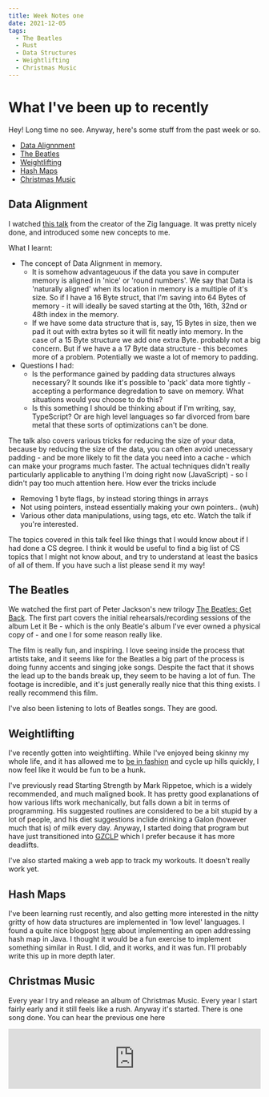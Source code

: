 ```yaml
---
title: Week Notes one
date: 2021-12-05
tags:
  - The Beatles
  - Rust
  - Data Structures
  - Weightlifting
  - Christmas Music
---
```

# What I've been up to recently
Hey! Long time no see. Anyway, here's some stuff from the past week or so.

- [Data Alignnment](#data-alignment)
- [The Beatles](#the-beatles)
- [Weightlifting](#weightlifting)
- [Hash Maps](#hash-maps)
- [Christmas Music](#christmas-music)


## Data Alignment
I watched [this talk](https://media.handmade-seattle.com/practical-data-oriented-design/) from the creator of the Zig language. It was pretty nicely done, and introduced some new concepts to me.

What I learnt: 
- The concept of Data Alignment in memory. 
  - It is somehow advantageuous if the data you save in computer memory is aligned in 'nice' or 'round numbers'. We say that Data is 'naturally aligned' when its location in memory is a multiple of it's size. So if I have a 16 Byte struct, that I'm saving into 64 Bytes of memory - it will ideally be saved starting at the 0th, 16th, 32nd or 48th index in the memory. 
  - If we have some data structure that is, say, 15 Bytes in size, then we pad it out with extra bytes so it will fit neatly into memory. In the case of a 15 Byte structure we add one extra Byte. probably not a big concern. But if we have a a 17 Byte data structure - this becomes more of a problem. Potentially we waste a lot of memory to padding.
- Questions I had:
  - Is the performance gained by padding data structures always necessary? It sounds like it's possible to 'pack' data more tightly - accepting a performance degredation to save on memory. What situations would you choose to do this?
  - Is this something I should be thinking about if I'm writing, say, TypeScript? Or are high level languages so far divorced from bare metal that these sorts of optimizations can't be done.
		

The talk also covers various tricks for reducing the size of your data, because by reducing the size of the data, you can often avoid unecessary padding - and be more likely to fit the data you need into a cache - which can make your programs much faster. The actual techniques didn't really particularly applicable to anything I'm doing right now (JavaScript) - so I didn't pay too much attention here. How ever the tricks include

- Removing 1 byte flags, by instead storing things in arrays
- Not using pointers, instead essentially making your own pointers.. (wuh)
- Various other data manipulations, using tags, etc etc. Watch the talk if you're interested.

The topics covered in this talk feel like things that I would know about if I had done a CS degree. I think it would be useful to find a big list of CS topics that I might not know about, and try to understand at least the basics of all of them. If you have such a list please send it my way!

## The Beatles
We watched the first part of Peter Jackson's new trilogy [The Beatles: Get Back](https://de.wikipedia.org/wiki/The_Beatles:_Get_Back). The first part covers the initial rehearsals/recording sessions of the album Let it Be - which is the only Beatle's album I've ever owned a physical copy of - and one I for some reason really like.

The film is really fun, and inspiring. I love seeing inside the process that artists take, and it seems like for the Beatles a big part of the process is doing funny accents and singing joke songs. Despite the fact that it shows the lead up to the bands break up, they seem to be having a lot of fun. The footage is incredible, and it's just generally really nice that this thing exists. I really recommend this film.

I've also been listening to lots of Beatles songs. They are good.

## Weightlifting
I've recently gotten into weightlifting. While I've enjoyed being skinny my whole life, and it has allowed me to [be in fashion](https://models.com/models/john-whiles) and cycle up hills quickly, I now feel like it would be fun to be a hunk. 

I've previously read Starting Strength by Mark Rippetoe, which is a widely recommended, and much maligned book. It has pretty good explanations of how various lifts work mechanically, but falls down a bit in terms of programming. His suggested routines are considered to be a bit stupid by a lot of people, and his diet suggestions inclide drinking a Galon (however much that is) of milk every day. Anyway, I started doing that program but have just transitioned into [GZCLP](https://www.reddit.com/r/Fitness/comments/6pjiwd/heres_a_quick_summary_of_the_gzclp_linear/) which I prefer because it has more deadlifts.

I've also started making a web app to track my workouts. It doesn't really work yet.

## Hash Maps
I've been learning rust recently, and also getting more interested in the nitty gritty of how data structures are implemented in 'low level' languages. I found a quite nice blogpost [here](https://www.andreinc.net/2021/11/08/a-tale-of-java-hash-tables) about implementing an open addressing hash map in Java. I thought it would be a fun exercise to implement something similar in Rust. I did, and it works, and it was fun. I'll probably write this up in more depth later.

## Christmas Music
Every year I try and release an album of Christmas Music. Every year I start fairly early and it still feels like a rush. Anyway it's started. There is one song done. You can hear the previous one here

<iframe style="border: 0; width: 100%; height: 120px;" src="https://bandcamp.com/EmbeddedPlayer/album=632360270/size=large/bgcol=ffffff/linkcol=0687f5/tracklist=false/artwork=small/transparent=true/" seamless><a href="https://johnwhiles.bandcamp.com/album/future-christmas-2020">Future Christmas 2020 by John Whiles</a></iframe>

